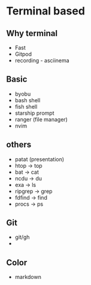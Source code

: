 # Terminal based

## Why terminal

- Fast
- Gitpod
- recording - asciinema

## Basic

- byobu
- bash shell
- fish shell
- starship prompt
- ranger (file manager)
- nvim

## others

- patat (presentation)
- htop -> top
- bat -> cat
- ncdu -> du
- exa -> ls
- ripgrep -> grep
- fdfind -> find
- procs -> ps

## Git

- git/gh
-

## Color

- markdown
